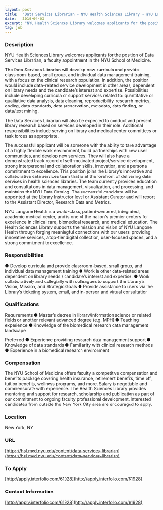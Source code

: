 ```yaml
---
layout: post
title:  "Data Services Librarian - NYU Health Sciences Library - NYU Langone Health"
date:   2019-04-03
excerpt: "NYU Health Sciences Library welcomes applicants for the position of Data Services Librarian, a faculty appointment in the NYU School of Medicine. The Data Services Librarian will develop new curricula and provide classroom-based, small group, and individual data management training, with a focus on the clinical research population. In addition,..."
tag: job
---
```


### Description   

NYU Health Sciences Library welcomes applicants for the position of Data Services Librarian, a faculty appointment in the NYU School of Medicine.
 
The Data Services Librarian will develop new curricula and provide classroom-based, small group, and individual data management training, with a focus on the clinical research population.  In addition, the position would include data-related service development in other areas, dependent on library needs and the candidate’s interest and expertise. Possibilities include developing curricula or support services related to: quantitative or qualitative data analysis, data cleaning, reproducibility, research metrics, coding, data standards, data preservation, metadata, data finding, or data/text mining.

The Data Services Librarian will also be expected to conduct and present library research based on services developed in their role. Additional responsibilities include serving on library and medical center committees or task forces as appropriate. 

The successful applicant will be someone with the ability to take advantage of a highly flexible work environment, build partnerships with new user communities, and develop new services. They will also have a demonstrated track record of self-motivated project/service development, strong interpersonal and collaboration skills, innovation, and a personal commitment to excellence. This position joins the Library’s innovative and collaborative data services team that is at the forefront of delivering data services in health sciences libraries. The team currently provides education and consultations in data management, visualization, and processing, and maintains the NYU Data Catalog. The successful candidate will be appointed at the Library Instructor level or Assistant Curator and will report to the Assistant Director, Research Data and Metrics.
 
NYU Langone Health is a world-class, patient-centered, integrated, academic medical center, and is one of the nation's premier centers for excellence in clinical care, biomedical research, and medical education. The Health Sciences Library supports the mission and vision of NYU Langone Health through forging meaningful connections with our users, providing innovative services, a top-tier digital collection, user-focused spaces, and a strong commitment to excellence.



### Responsibilities   

●	Develop curricula and provide classroom-based, small group, and individual data management training
●	Work in other data-related areas dependent on library needs / candidate’s interest and expertise. 
●	Work collaboratively and collegially with colleagues to support the Library’s Vision, Mission, and Strategic Goals
●	Provide assistance to users via the Library’s ticketing system, email, and in-person and virtual consultation



### Qualifications   

Requirements
●	Master’s degree in library/information science or related fields or another relevant advanced degree (e.g. MPH)
●	Teaching experience
●	Knowledge of the biomedical research data management landscape

Preferred
●	Experience providing research data management support
●	Knowledge of data standards
●	Familiarity with clinical research methods
●	Experience in a biomedical research environment



### Compensation   

The NYU School of Medicine offers faculty a competitive compensation and benefits package covering health insurance, retirement benefits, time off, tuition benefits, wellness programs, and more. Salary is negotiable and commensurate with experience. The Health Sciences Library provides mentoring and support for research, scholarship and publication as part of our commitment to ongoing faculty professional development. Interested candidates from outside the New York City area are encouraged to apply.


### Location   

New York, NY


### URL   

[https://hsl.med.nyu.edu/content/data-services-librarian](https://hsl.med.nyu.edu/content/data-services-librarian)

### To Apply   

[http://apply.interfolio.com/61928](http://apply.interfolio.com/61928)




### Contact Information   

[http://apply.interfolio.com/61928](http://apply.interfolio.com/61928)

